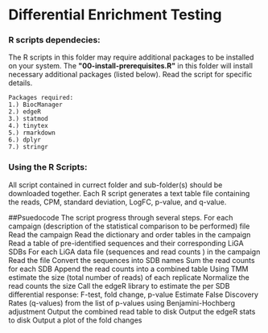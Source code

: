 # Differential Enrichment Testing

### R scripts dependecies:
The R scripts in this folder may require additional packages to be installed on your system. 
The **"00-install-prerequisites.R"** in this folder will install necessary additional packages (listed below). 
Read the script for specific details.

```
Packages required:
1.) BiocManager
2.) edgeR
3.) statmod
4.) tinytex
5.) rmarkdown
6.) dplyr
7.) stringr
```

### Using the R Scripts:
All script contained in currect folder and sub-folder(s) should be downloaded together. 
Each R script generates a text table file containing the reads, CPM, standard deviation, LogFC, p-value, and q-value. 


##Psuedocode
The script progress through several steps.
For each campaign (description of the statistical comparison to be
performed) file
   Read the campaign
   Read the dictionary and order tables in the campaign
   Read a table of pre-identified sequences and their corresponding LiGA SDBs
   For each LiGA data file (sequences and read counts ) in the campaign
       Read the file
       Convert the sequences into SDB names
       Sum the read counts for each SDB
       Append the read counts into a combined table
   Using TMM estimate the size (total number of reads) of each replicate
   Normalize the read counts the size
   Call the edgeR library to estimate the per SDB differential response: F-test, fold change, p-value
   Estimate False Discovery Rates (q-values) from the list of p-values using Benjamini-Hochberg adjustment
   Output the combined read table to disk
   Output the edgeR stats to disk
   Output a plot of the fold changes
